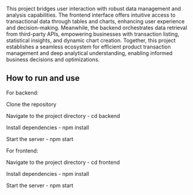 This project bridges user interaction with robust data management and analysis capabilities. The frontend interface offers intuitive access to transactional data through tables and charts, enhancing user experience and decision-making. Meanwhile, the backend orchestrates data retrieval from third-party APIs, empowering businesses with transaction listing, statistical insights, and dynamic chart creation. Together, this project establishes a seamless ecosystem for efficient product transaction management and deep analytical understanding, enabling informed business decisions and optimizations.


## How to run and use


For backend:

Clone the repository 

Navigate to the project directory - cd backend

Install dependencies  - npm install

Start the server - npm start


For frontend:

Navigate to the project directory - cd frontend

Install dependencies  - npm install

Start the server - npm start

